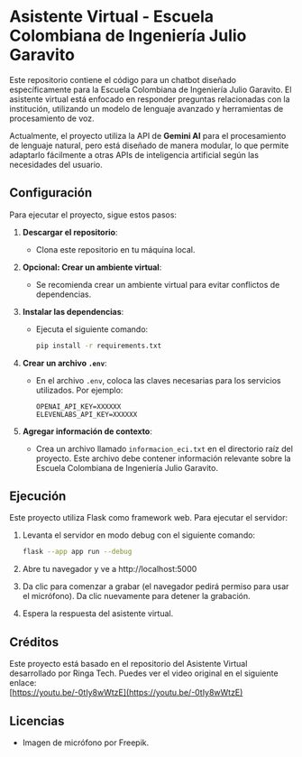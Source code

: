 # Asistente Virtual - Escuela Colombiana de Ingeniería Julio Garavito

Este repositorio contiene el código para un chatbot diseñado específicamente para la Escuela Colombiana de Ingeniería Julio Garavito. El asistente virtual está enfocado en responder preguntas relacionadas con la institución, utilizando un modelo de lenguaje avanzado y herramientas de procesamiento de voz.

Actualmente, el proyecto utiliza la API de **Gemini AI** para el procesamiento de lenguaje natural, pero está diseñado de manera modular, lo que permite adaptarlo fácilmente a otras APIs de inteligencia artificial según las necesidades del usuario.

## Configuración
Para ejecutar el proyecto, sigue estos pasos:

1. **Descargar el repositorio**:
   - Clona este repositorio en tu máquina local.

2. **Opcional: Crear un ambiente virtual**:
   - Se recomienda crear un ambiente virtual para evitar conflictos de dependencias.

3. **Instalar las dependencias**:
   - Ejecuta el siguiente comando:
     ```bash
     pip install -r requirements.txt
     ```

4. **Crear un archivo `.env`**:
   - En el archivo `.env`, coloca las claves necesarias para los servicios utilizados. Por ejemplo:
     ```
     OPENAI_API_KEY=XXXXXX
     ELEVENLABS_API_KEY=XXXXXX
     ```

5. **Agregar información de contexto**:
   - Crea un archivo llamado `informacion_eci.txt` en el directorio raíz del proyecto. Este archivo debe contener información relevante sobre la Escuela Colombiana de Ingeniería Julio Garavito.

## Ejecución
Este proyecto utiliza Flask como framework web. Para ejecutar el servidor:

1. Levanta el servidor en modo debug con el siguiente comando:
   ```bash
   flask --app app run --debug

2. Abre tu navegador y ve a http://localhost:5000

3. Da clic para comenzar a grabar (el navegador pedirá permiso para usar el micrófono). Da clic nuevamente para detener la grabación.

4. Espera la respuesta del asistente virtual.

## Créditos
Este proyecto está basado en el repositorio del Asistente Virtual desarrollado por Ringa Tech. Puedes ver el video original en el siguiente enlace:  
[https://youtu.be/-0tIy8wWtzE](https://youtu.be/-0tIy8wWtzE)

## Licencias
- Imagen de micrófono por Freepik.
